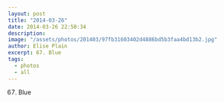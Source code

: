```yaml
---
layout: post
title: "2014-03-26"
date: 2014-03-26 22:50:34
description: 
image: "/assets/photos/201403/97fb31603402d4886bd5b3faa4bd13b2.jpg"
author: Elise Plain
excerpt: 67. Blue
tags: 
  - photos
  - all
---
```


67. Blue
<p></p>

